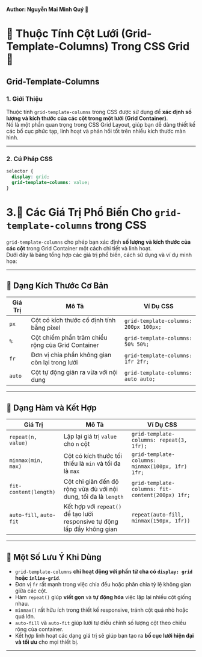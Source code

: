**Author: Nguyễn Mai Minh Quý 🎨**

# 🌟  Thuộc Tính Cột Lưới (Grid-Template-Columns) Trong CSS Grid 🌟

## Grid-Template-Columns

### 1. **Giới Thiệu**
Thuộc tính `grid-template-columns` trong CSS được sử dụng để **xác định số lượng và kích thước của các cột trong một lưới (Grid Container)**.  
Nó là một phần quan trọng trong CSS Grid Layout, giúp bạn dễ dàng thiết kế các bố cục phức tạp, linh hoạt và phản hồi tốt trên nhiều kích thước màn hình.

---

### 2. **Cú Pháp CSS**

```css
selector {
  display: grid;
  grid-template-columns: value;
}
```
# 3.🎯 Các Giá Trị Phổ Biến Cho `grid-template-columns` trong CSS

`grid-template-columns` cho phép bạn xác định **số lượng và kích thước của các cột** trong Grid Container một cách chi tiết và linh hoạt.  
Dưới đây là bảng tổng hợp các giá trị phổ biến, cách sử dụng và ví dụ minh họa:

---

## 🔹 Dạng Kích Thước Cơ Bản

| Giá Trị         | Mô Tả                                                                 | Ví Dụ CSS                                     |
|------------------|-----------------------------------------------------------------------|-----------------------------------------------|
| `px`             | Cột có kích thước cố định tính bằng pixel                            | `grid-template-columns: 200px 100px;`         |
| `%`              | Cột chiếm phần trăm chiều rộng của Grid Container                    | `grid-template-columns: 50% 50%;`             |
| `fr`             | Đơn vị chia phần không gian còn lại trong lưới                       | `grid-template-columns: 1fr 2fr;`             |
| `auto`           | Cột tự động giãn ra vừa với nội dung                                 | `grid-template-columns: auto auto;`           |

---

## 🔹 Dạng Hàm và Kết Hợp

| Giá Trị                      | Mô Tả                                                                  | Ví Dụ CSS                                               |
|------------------------------|------------------------------------------------------------------------|---------------------------------------------------------|
| `repeat(n, value)`           | Lặp lại giá trị `value` cho `n` cột                                   | `grid-template-columns: repeat(3, 1fr);`                |
| `minmax(min, max)`           | Cột có kích thước tối thiểu là `min` và tối đa là `max`               | `grid-template-columns: minmax(100px, 1fr) 1fr;`        |
| `fit-content(length)`        | Cột chỉ giãn đến độ rộng vừa đủ với nội dung, tối đa là `length`      | `grid-template-columns: fit-content(200px) 1fr;`        |
| `auto-fill`, `auto-fit`      | Kết hợp với `repeat()` để tạo lưới responsive tự động lấp đầy không gian | `repeat(auto-fill, minmax(150px, 1fr))`             |

---

## 🔹 Một Số Lưu Ý Khi Dùng

- `grid-template-columns` **chỉ hoạt động với phần tử cha có `display: grid` hoặc `inline-grid`**.
- Đơn vị `fr` rất mạnh trong việc chia đều hoặc phân chia tỷ lệ không gian giữa các cột.
- Hàm `repeat()` giúp **viết gọn** và **tự động hóa** việc lặp lại nhiều cột giống nhau.
- `minmax()` rất hữu ích trong thiết kế responsive, tránh cột quá nhỏ hoặc quá lớn.
- `auto-fill` và `auto-fit` giúp lưới tự điều chỉnh số lượng cột theo chiều rộng của container.
- Kết hợp linh hoạt các dạng giá trị sẽ giúp bạn tạo ra **bố cục lưới hiện đại và tối ưu** cho mọi thiết bị.

---
